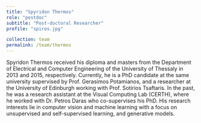 ```yaml
---
title: "Spyridon Thermos"
role: "postdoc"
subtitle: "Post-doctoral Researcher"
profile: "spiros.jpg"

collection: team
permalink: /team/thermos
---
```

Spyridon Thermos received his diploma and masters from the Department of
Electrical and Computer Engineering of the University of Thessaly in 2013 and
2015, respectively. Currently, he is a PhD candidate at the same university
supervised by Prof. Gerasimos Potamianos, and a researcher at the University of
Edinburgh working with Prof. Sotirios Tsaftaris. In the past, he was a research
assistant at the Visual Computing Lab (CERTH), where he worked with Dr. Petros
Daras who co-supervises his PhD. His research interests lie in computer vision
and machine learning with a focus on unsupervised and self-supervised learning,
and generative models.

